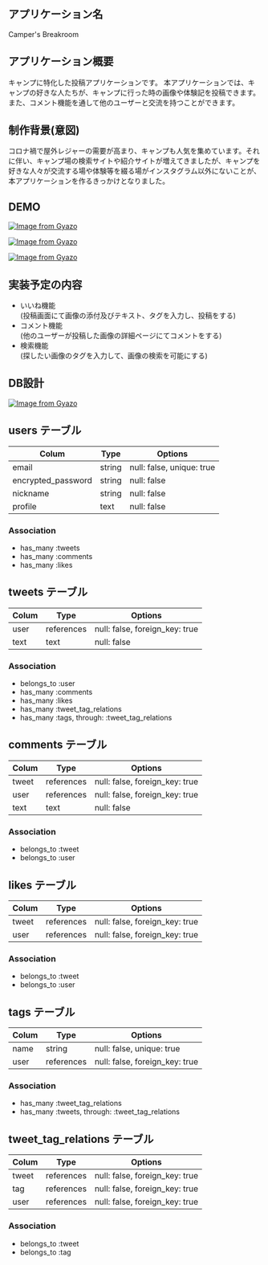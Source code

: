 ## アプリケーション名
Camper's Breakroom

## アプリケーション概要
キャンプに特化した投稿アプリケーションです。
本アプリケーションでは、キャンプの好きな人たちが、キャンプに行った時の画像や体験記を投稿できます。また、コメント機能を通して他のユーザーと交流を持つことができます。

## 制作背景(意図)
コロナ禍で屋外レジャーの需要が高まり、キャンプも人気を集めています。それに伴い、キャンプ場の検索サイトや紹介サイトが増えてきましたが、キャンプを好きな人々が交流する場や体験等を綴る場がインスタグラム以外にないことが、本アプリケーションを作るきっかけとなりました。


## DEMO
[![Image from Gyazo](https://i.gyazo.com/ec613b52bc91e2b16a04beca7aebeb43.gif)](https://gyazo.com/ec613b52bc91e2b16a04beca7aebeb43)

[![Image from Gyazo](https://i.gyazo.com/22081e02d631f2fe5bda4cf74d225571.gif)](https://gyazo.com/22081e02d631f2fe5bda4cf74d225571)

[![Image from Gyazo](https://i.gyazo.com/73b87428dcf42456ca1a55ce42a80f19.gif)](https://gyazo.com/73b87428dcf42456ca1a55ce42a80f19)

## 実装予定の内容
- いいね機能<br>
(投稿画面にて画像の添付及びテキスト、タグを入力し、投稿をする)
- コメント機能<br>
(他のユーザーが投稿した画像の詳細ページにてコメントをする)
- 検索機能<br>
(探したい画像のタグを入力して、画像の検索を可能にする)

## DB設計
[![Image from Gyazo](https://i.gyazo.com/55dd2f4f022322e3c5692043ea44d58e.png)](https://gyazo.com/55dd2f4f022322e3c5692043ea44d58e)

## users テーブル


| Colum              | Type   | Options                   |
| ------------------ | ------ | ------------------------- |  
| email              | string | null: false, unique: true |
| encrypted_password | string | null: false               |
| nickname           | string | null: false               |
| profile            | text   | null: false               |

### Association

- has_many :tweets
- has_many :comments
- has_many :likes


## tweets テーブル

| Colum              | Type       | Options                        |
| ------------------ | ---------- | ------------------------------ |  
| user               | references | null: false, foreign_key: true |
| text               | text       | null: false                    |

### Association

- belongs_to :user
- has_many :comments
- has_many :likes
- has_many :tweet_tag_relations
- has_many :tags, through: :tweet_tag_relations


## comments テーブル

| Colum              | Type       | Options                        |
| ------------------ | ---------- | ------------------------------ |  
| tweet              | references | null: false, foreign_key: true |
| user               | references | null: false, foreign_key: true |
| text               | text       | null: false                    |

### Association

- belongs_to :tweet
- belongs_to :user


## likes テーブル

| Colum              | Type       | Options                        |
| ------------------ | ---------- | ------------------------------ |  
| tweet              | references | null: false, foreign_key: true |
| user               | references | null: false, foreign_key: true |

### Association

- belongs_to :tweet
- belongs_to :user


## tags テーブル

| Colum              | Type       | Options                        |
| ------------------ | ---------- | ------------------------------ |  
| name               | string     | null: false, unique: true      |
| user               | references | null: false, foreign_key: true |

### Association

- has_many :tweet_tag_relations
- has_many :tweets, through: :tweet_tag_relations


## tweet_tag_relations テーブル

| Colum              | Type       | Options                        |
| ------------------ | ---------- | ------------------------------ |  
| tweet              | references | null: false, foreign_key: true |
| tag                | references | null: false, foreign_key: true |
| user               | references | null: false, foreign_key: true |

### Association

- belongs_to :tweet
- belongs_to :tag
